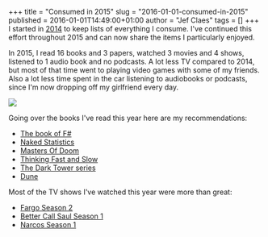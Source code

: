 +++
title = "Consumed in 2015"
slug = "2016-01-01-consumed-in-2015"
published = 2016-01-01T14:49:00+01:00
author = "Jef Claes"
tags = []
+++
I started in
[2014](http://www.jefclaes.be/2015/01/consumed-in-2014.html) to keep
lists of everything I consume. I've continued this effort throughout
2015 and can now share the items I particularly enjoyed.  
  
In 2015, I read 16 books and 3 papers, watched 3 movies and 4 shows,
listened to 1 audio book and no podcasts. A lot less TV compared to
2014, but most of that time went to playing video games with some of my
friends. Also a lot less time spent in the car listening to audiobooks
or podcasts, since I'm now dropping off my girlfriend every day.  
  

[![](../images/thumbnails/2016-01-01-consumed-in-2015-consumed2014vs2015.PNG)](../images/2016-01-01-consumed-in-2015-consumed2014vs2015.PNG)

  
Going over the books I've read this year here are my recommendations:  

-   [The book of
    F\#](http://www.amazon.com/gp/product/1593275528/ref=as_li_tl?ie=UTF8&camp=1789&creative=9325&creativeASIN=1593275528&linkCode=as2&tag=diofanedebyje-20&linkId=L4KDLJVACFMLJIAR)
-   [Naked
    Statistics](http://www.amazon.com/gp/product/039334777X/ref=as_li_tl?ie=UTF8&camp=1789&creative=9325&creativeASIN=039334777X&linkCode=as2&tag=diofanedebyje-20&linkId=4TOQ52ZSBRV3RQ2G)
-   [Masters Of
    Doom](http://www.amazon.com/gp/product/0812972155/ref=as_li_tl?ie=UTF8&camp=1789&creative=9325&creativeASIN=0812972155&linkCode=as2&tag=diofanedebyje-20&linkId=RYTAWFCK3BXA4Q6H)
-   [Thinking Fast and
    Slow](http://www.amazon.com/gp/product/0374533555/ref=as_li_tl?ie=UTF8&camp=1789&creative=9325&creativeASIN=0374533555&linkCode=as2&tag=diofanedebyje-20&linkId=LCTOPQ73ULL5WIJ2)
-   [The Dark Tower
    series](http://www.amazon.com/gp/product/0451211243/ref=as_li_tl?ie=UTF8&camp=1789&creative=9325&creativeASIN=0451211243&linkCode=as2&tag=diofanedebyje-20&linkId=5O4G7FPHYXTJFUL5)
-   [Dune](http://www.amazon.com/gp/product/0441172717/ref=as_li_tl?ie=UTF8&camp=1789&creative=9325&creativeASIN=0441172717&linkCode=as2&tag=diofanedebyje-20&linkId=M6PXTIKY55OZOEXZ)

Most of the TV shows I've watched this year were more than great:

-   [Fargo Season 2](http://www.imdb.com/title/tt2802850/?ref_=nv_sr_1)
-   [Better Call Saul Season
    1](http://www.imdb.com/title/tt3032476/?ref_=nv_sr_1)
-   [Narcos Season
    1](http://www.imdb.com/title/tt2707408/?ref_=fn_al_tt_1)

